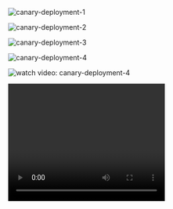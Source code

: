 ![canary-deployment-1](https://github.com/user-attachments/assets/4538befe-5438-4d09-94ed-3c559d408a80)

![canary-deployment-2](https://github.com/user-attachments/assets/c24395cb-7564-4acc-803a-a1bb1bbbcc25)

![canary-deployment-3](https://github.com/user-attachments/assets/8a09eea3-8474-41ea-a485-44bdffc14148)

![canary-deployment-4](https://github.com/user-attachments/assets/30ae2ba5-b5bf-47fb-bb78-ba083065b393)

![watch video: canary-deployment-4](https://github.com/user-attachments/assets/02fb22e3-3d9f-4fac-a297-ca82d08dcbb5)

<video width="320" height="240" controls>
b.com/user-attachments/assets/02fb22e3-3d9f-4fac-a297-ca82d08dcbb5)" type="video/mp4">
Your browser does not support the video tag.
</video>
